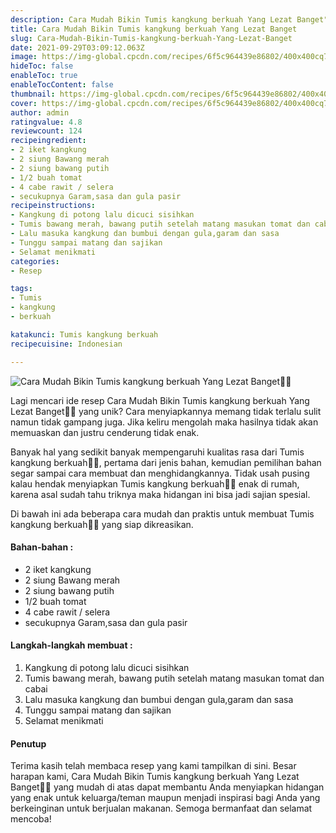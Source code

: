 ```yaml
---
description: Cara Mudah Bikin Tumis kangkung berkuah Yang Lezat Banget"
title: Cara Mudah Bikin Tumis kangkung berkuah Yang Lezat Banget
slug: Cara-Mudah-Bikin-Tumis-kangkung-berkuah-Yang-Lezat-Banget
date: 2021-09-29T03:09:12.063Z
image: https://img-global.cpcdn.com/recipes/6f5c964439e86802/400x400cq70/photo.jpg
hideToc: false
enableToc: true
enableTocContent: false
thumbnail: https://img-global.cpcdn.com/recipes/6f5c964439e86802/400x400cq70/photo.jpg
cover: https://img-global.cpcdn.com/recipes/6f5c964439e86802/400x400cq70/photo.jpg
author: admin
ratingvalue: 4.8
reviewcount: 124
recipeingredient:
- 2 iket kangkung
- 2 siung Bawang merah
- 2 siung bawang putih
- 1/2 buah tomat
- 4 cabe rawit / selera
- secukupnya Garam,sasa dan gula pasir
recipeinstructions:
- Kangkung di potong lalu dicuci sisihkan
- Tumis bawang merah, bawang putih setelah matang masukan tomat dan cabai
- Lalu masuka kangkung dan bumbui dengan gula,garam dan sasa
- Tunggu sampai matang dan sajikan
- Selamat menikmati
categories:
- Resep

tags:
- Tumis
- kangkung
- berkuah

katakunci: Tumis kangkung berkuah
recipecuisine: Indonesian

---
```


![Cara Mudah Bikin Tumis kangkung berkuah Yang Lezat Banget👩‍🍳](https://img-global.cpcdn.com/recipes/6f5c964439e86802/400x400cq70/photo.jpg)

Lagi mencari ide resep Cara Mudah Bikin Tumis kangkung berkuah Yang Lezat Banget👩‍🍳 yang unik? Cara menyiapkannya memang tidak terlalu sulit namun tidak gampang juga. Jika keliru mengolah maka hasilnya tidak akan memuaskan dan justru cenderung tidak enak.

Banyak hal yang sedikit banyak mempengaruhi kualitas rasa dari Tumis kangkung berkuah👩‍🍳, pertama dari jenis bahan, kemudian pemilihan bahan segar sampai cara membuat dan menghidangkannya. Tidak usah pusing kalau hendak menyiapkan Tumis kangkung berkuah👩‍🍳 enak di rumah, karena asal sudah tahu triknya maka hidangan ini bisa jadi sajian spesial.

Di bawah ini ada beberapa cara mudah dan praktis untuk membuat Tumis kangkung berkuah👩‍🍳 yang siap dikreasikan.

<!--inarticleads1-->

#### Bahan-bahan :

- 2 iket kangkung
- 2 siung Bawang merah
- 2 siung bawang putih
- 1/2 buah tomat
- 4 cabe rawit / selera
- secukupnya Garam,sasa dan gula pasir

<!--inarticleads2-->

#### Langkah-langkah membuat :

1. Kangkung di potong lalu dicuci sisihkan
1. Tumis bawang merah, bawang putih setelah matang masukan tomat dan cabai
1. Lalu masuka kangkung dan bumbui dengan gula,garam dan sasa
1. Tunggu sampai matang dan sajikan
1. Selamat menikmati

#### Penutup

Terima kasih telah membaca resep yang kami tampilkan di sini. Besar harapan kami, Cara Mudah Bikin Tumis kangkung berkuah Yang Lezat Banget👩‍🍳 yang mudah di atas dapat membantu Anda menyiapkan hidangan yang enak untuk keluarga/teman maupun menjadi inspirasi bagi Anda yang berkeinginan untuk berjualan makanan. Semoga bermanfaat dan selamat mencoba!